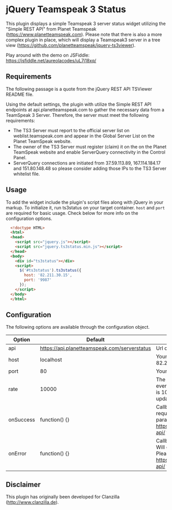 # jQuery Teamspeak 3 Status

This plugin displays a simple Teamspeak 3 server status widget utilizing the
"Simple REST API" from Planet Teamspeak (https://www.planetteamspeak.com).
Please note that there is also a more complex plugin in place, which will
display a Teamspeak3 server in a tree view
(https://github.com/planetteamspeak/jquery-ts3viewer).

Play around with the demo on JSFiddle:
https://jsfiddle.net/aureolacodes/uL7j18xq/

## Requirements

The following passage is a quote from the jQuery REST API TSViewer README file.

Using the default settings, the plugin with utilize the Simple REST API
endpoints at api.planetteamspeak.com to gather the necessary data from a
TeamSpeak 3 Server. Therefore, the server must meet the following requirements:

* The TS3 Server must report to the official server list on
weblist.teamspeak.com and appear in the Global Server List on the
Planet TeamSpeak website.
* The owner of the TS3 Server must register (claim) it on the on the Planet
TeamSpeak website and enable ServerQuery connectivity in the Control Panel.
* ServerQuery connections are initiated from 37.59.113.89, 167.114.184.17
and 151.80.148.48 so please consider adding those IPs to the TS3
Server whitelist file.

## Usage

To add the widget include the plugin's script files along with jQuery in your
markup. To initialize it, run ts3status on your target container. `host` and
`port` are required for basic usage. Check below for more info on the
configuration options.

```html
  <!doctype HTML>
  <html>
  <head>
    <script src="jquery.js"></script>
    <script src="jquery.ts3status.min.js"></script>
  </head>
  <body>
    <div id="ts3status"></div>
    <script>
      $('#ts3status').ts3status({
        host: '82.211.30.15',
        port: '9987'
      });
    </script>
  </body>
  </html>
```

## Configuration

The following options are available through the configuration object.

| Option | Default | Description |
| --- | --- | --- |
| api | https://api.planetteamspeak.com/serverstatus | Url of the simple rest api. |
| host | localhost | Your server's host name, e.g. 82.211.30.15 |
| port | 80 | Your server's port, e.g. 9987 |
| rate | 10000 | The plugin will update the server status every x milliseconds. The default value is 10000ms, so the status will be updated every 10 seconds. |
| onSuccess | function() {} | Callback that runs after a successful request. Will get the api response as a parameter. Please check https://www.planetteamspeak.com/rest-api/ for more details on this. |
| onError | function() {} | Callback that runs after a failed request. Will get the api response as a parameter. Please check https://www.planetteamspeak.com/rest-api/ for more details on this. |

## Disclaimer

This plugin has originally been developed for Clanzilla (http://www.clanzilla.de).
